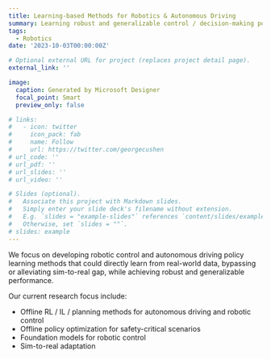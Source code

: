 ```yaml
---
title: Learning-based Methods for Robotics & Autonomous Driving
summary: Learning robust and generalizable control / decision-making policies for robotics and autonomous driving using real-world data.
tags:
  - Robotics
date: '2023-10-03T00:00:00Z'

# Optional external URL for project (replaces project detail page).
external_link: ''

image:
  caption: Generated by Microsoft Designer
  focal_point: Smart
  preview_only: false

# links:
#   - icon: twitter
#     icon_pack: fab
#     name: Follow
#     url: https://twitter.com/georgecushen
# url_code: ''
# url_pdf: ''
# url_slides: ''
# url_video: ''

# Slides (optional).
#   Associate this project with Markdown slides.
#   Simply enter your slide deck's filename without extension.
#   E.g. `slides = "example-slides"` references `content/slides/example-slides.md`.
#   Otherwise, set `slides = ""`.
# slides: example
---
```


We focus on developing robotic control and autonomous driving policy learning methods that could directly learn from real-world data, bypassing or alleviating sim-to-real gap, while achieving robust and generalizable performance. 

Our current research focus include:
- Offline RL / IL / planning methods for autonomous driving and robotic control
- Offline policy optimization for safety-critical scenarios
- Foundation models for robotic control
- Sim-to-real adaptation


